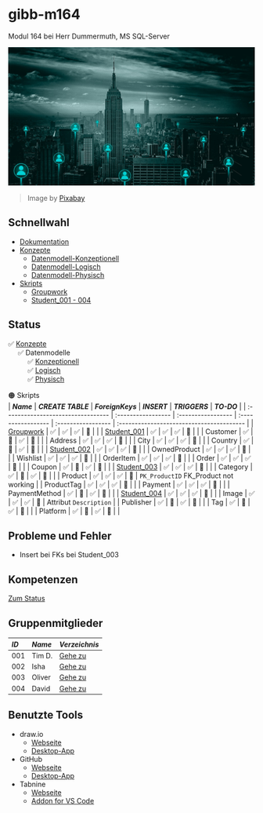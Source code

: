 # gibb-m164
Modul 164 bei Herr Dummermuth, MS SQL-Server

![Thumbnail](Zusatzmaterial/thumbnail.jpg)
> Image by [Pixabay](https://pixabay.com/)

## Schnellwahl
- [Dokumentation](Dokumentation/IET-164_Dokumentation_Dummermuth.docx?raw=1)
- [Konzepte](Konzepte)
  - [Datenmodell-Konzeptionell](Konzepte/Datenmodell-Konzeptionell.png?raw=1)
  - [Datenmodell-Logisch](Konzepte/Datenmodell-Logisch.png?raw=1)
  - [Datenmodell-Physisch](Konzepte/Datenmodell-Physisch.png?raw=1)
- [Skripts](Skripts)
  - [Groupwork](Skripts/Groupwork)
  - [Student_001 - 004](#gruppenskripts)

## Status
:white_check_mark: [Konzepte](Konzepte/)  
&nbsp;&nbsp;&nbsp;&nbsp;&nbsp;:white_check_mark: Datenmodelle  
&nbsp;&nbsp;&nbsp;&nbsp;&nbsp;&nbsp;&nbsp;&nbsp;&nbsp;&nbsp;:white_check_mark: [Konzeptionell](Konzepte/Datenmodell-Konzeptionell.png?raw=1)  
&nbsp;&nbsp;&nbsp;&nbsp;&nbsp;&nbsp;&nbsp;&nbsp;&nbsp;&nbsp;:white_check_mark: [Logisch](Konzepte/Datenmodell-Logisch.png?raw=1)  
&nbsp;&nbsp;&nbsp;&nbsp;&nbsp;&nbsp;&nbsp;&nbsp;&nbsp;&nbsp;:white_check_mark: [Physisch](Konzepte/Datenmodell-Physisch.png?raw=1)  

:orange_circle: Skripts   
| ***Name***                         | ***CREATE TABLE*** | ***ForeignKeys***  | ***INSERT***       | ***TRIGGERS***     | ***TO-DO***                               |
| :--------------------------------- | :----------------- | :----------------- | :----------------- | :----------------- | :---------------------------------------- |
| [Groupwork](Skripts/Groupwork)     | :white_check_mark: | :white_check_mark: | :white_check_mark: | :white_square_button:     |                                           |
| [Student_001](Skripts/Student_001) | :white_check_mark: | :white_check_mark: | :white_check_mark: | :white_square_button:     |                                           |
| Customer                           | :white_check_mark: | :white_square_button:     | :white_check_mark: | :white_square_button:     |                                           |
| Address                            | :white_check_mark: | :white_check_mark: | :white_check_mark: | :white_square_button:     |                                           |
| City                               | :white_check_mark: | :white_check_mark: | :white_check_mark: | :white_square_button:     |                                           |
| Country                            | :white_check_mark: | :white_square_button:     | :white_check_mark: | :white_square_button:     |                                           |
| [Student_002](Skripts/Student_002) | :white_check_mark: | :white_check_mark: | :white_check_mark: | :white_square_button:     |                                           |
| OwnedProduct                       | :white_check_mark: | :white_check_mark: | :white_check_mark: | :white_square_button:     |                                           |
| Wishlist                           | :white_check_mark: | :white_check_mark: | :white_check_mark: | :white_square_button:     |                                           |
| OrderItem                          | :white_check_mark: | :white_check_mark: | :white_check_mark: | :white_square_button:     |                                           |
| Order                              | :white_check_mark: | :white_check_mark: | :white_check_mark: | :white_square_button:     |                                           |
| Coupon                             | :white_check_mark: | :white_square_button:     | :white_check_mark: | :white_square_button:     |                                           |
| [Student_003](Skripts/Student_003) | :white_check_mark: | :white_check_mark: | :white_check_mark: | :white_square_button:     |                                           |
| Category                           | :white_check_mark: | :white_square_button:     | :white_check_mark: | :white_square_button:     |                                           |
| Product                            | :white_check_mark: | :white_check_mark: | :white_check_mark: | :white_square_button:     | `PK_ProductID` FK_Product not working     |
| ProductTag                         | :white_check_mark: | :white_check_mark: | :white_check_mark: | :white_square_button:     |                                           |
| Payment                            | :white_check_mark: | :white_check_mark: | :white_check_mark: | :white_square_button:     |                                           |
| PaymentMethod                      | :white_check_mark: | :white_square_button:     | :white_check_mark: | :white_square_button:     |                                           |
| [Student_004](Skripts/Student_004) | :white_check_mark: | :white_check_mark: | :white_check_mark: | :white_square_button:     |                                           |
| Image                              | :white_check_mark: | :white_check_mark: | :white_check_mark: | :white_square_button:     | Attribut `Description`                    |
| Publisher                          | :white_check_mark: | :white_square_button:     | :white_check_mark: | :white_square_button:     |                                           |
| Tag                                | :white_check_mark: | :white_square_button:     | :white_check_mark: | :white_square_button:     |                                           |
| Platform                           | :white_check_mark: | :white_square_button:     | :white_check_mark: | :white_square_button:     |                                           |

## Probleme und Fehler
- Insert bei FKs bei Student_003

## Kompetenzen
[Zum Status](Dokumentation/Kompetenzen.xlsx)

## Gruppenmitglieder
| ***ID*** | ***Name*** | ***Verzeichnis***              |
| :------- | :--------- | :----------------------------- |
| 001      | Tim D.     | [Gehe zu](Skripts/Student_001) |
| 002      | Isha       | [Gehe zu](Skripts/Student_002) |
| 003      | Oliver     | [Gehe zu](Skripts/Student_003) |
| 004      | David      | [Gehe zu](Skripts/Student_004) |

## Benutzte Tools
- draw.io
  - [Webseite](https://app.diagrams.net/)
  - [Desktop-App](https://github.com/jgraph/drawio-desktop/releases/latest)
- GitHub
  - [Webseite](https://github.com/)
  - [Desktop-App](https://github.com/desktop/desktop#where-can-i-get-it)
- Tabnine
  - [Webseite](https://www.tabnine.com/)
  - [Addon for VS Code](https://www.tabnine.com/install/vscode)

